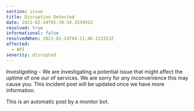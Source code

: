 ```yaml
---
section: issue
title: Disruption Detected
date: 2021-02-24T05:39:34.353991Z
resolved: true
informational: false
resolvedWhen: 2021-02-24T04:21:46.221553Z
affected:
  - API
severity: disrupted
---
```

*Investigating* - We are investigating a potential issue that might affect the uptime of one our of services. We are sorry for any inconvenience this may cause you. This incident post will be updated once we have more information.

This is an automatic post by a monitor bot.
        
